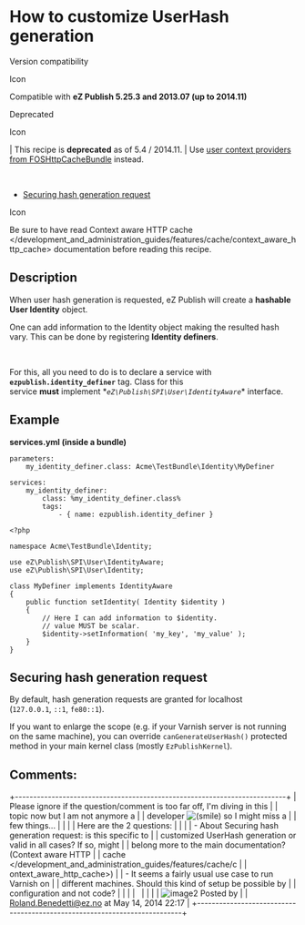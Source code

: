 How to customize UserHash generation
====================================

Version compatibility

Icon

Compatible with **eZ Publish 5.25.3 and 2013.07 (up to 2014.11)**

Deprecated

Icon

| This recipe is **deprecated** as of 5.4 / 2014.11. | Use [user
context providers from
FOSHttpCacheBundle](http://foshttpcachebundle.readthedocs.org/en/latest/reference/configuration/user-context.html#custom-context-providers)
instead.

 

-   [Securing hash generation
    request](#HowtocustomizeUserHashgeneration-Securinghashgenerationrequest)

Icon

Be sure to have read Context aware HTTP
cache &lt;/development\_and\_administration\_guides/features/cache/context\_aware\_http\_cache&gt;
documentation before reading this recipe.

Description
-----------

When user hash generation is requested, eZ Publish will create
a **hashable User Identity** object.

One can add information to the Identity object making the resulted hash
vary. This can be done by registering **Identity definers**.

 

For this, all you need to do is to declare a service with
**`ezpublish.identity_definer`** tag. Class for this
service **must** implement \**`eZ\Publish\SPI\User\IdentityAware`*\* interface.

Example
-------

**services.yml (inside a bundle)**

``` {.sourceCode .theme:}
parameters:
    my_identity_definer.class: Acme\TestBundle\Identity\MyDefiner
 
services:
    my_identity_definer:
        class: %my_identity_definer.class%
        tags:
            - { name: ezpublish.identity_definer }
```

``` {.sourceCode .theme:}
<?php

namespace Acme\TestBundle\Identity;

use eZ\Publish\SPI\User\IdentityAware;
use eZ\Publish\SPI\User\Identity;

class MyDefiner implements IdentityAware
{
    public function setIdentity( Identity $identity )
    {
        // Here I can add information to $identity.
        // value MUST be scalar.
        $identity->setInformation( 'my_key', 'my_value' );
    }
}
```

Securing hash generation request
--------------------------------

By default, hash generation requests are granted for localhost
(`127.0.0.1`, `::1`, `fe80::1`).

If you want to enlarge the scope (e.g. if your Varnish server is not
running on the same machine), you can
override `canGenerateUserHash()` protected method in your main kernel
class (mostly `EzPublishKernel`).

Comments:
---------

+--------------------------------------------------------------------------+
| Please ignore if the question/comment is too far off, I'm diving in this |
| topic now but I am not anymore a                                         |
| developer ![(smile)](images/icons/emoticons/smile.png) so I might miss a |
| few things...                                                            |
|                                                                          |
| Here are the 2 questions:                                                |
|                                                                          |
| -   About Securing hash generation request: is this specific to          |
|     customized UserHash generation or valid in all cases? If so, might   |
|     belong more to the main documentation? (Context aware HTTP           |
|     cache &lt;/development\_and\_administration\_guides/features/cache/c |
| ontext\_aware\_http\_cache&gt;)                                          |
| -   It seems a fairly usual use case to run Varnish on                   |
|     different machines. Should this kind of setup be possible by         |
|     configuration and not code?                                          |
|                                                                          |
|                                                                          |
|                                                                          |
| ![image2](images/icons/contenttypes/comment_16.png) Posted by            |
| <Roland.Benedetti@ez.no> at May 14, 2014 22:17                           |
+--------------------------------------------------------------------------+


